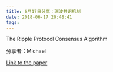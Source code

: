 ```yaml
---
title: 6月17日分享：瑞波共识机制
date: 2018-06-17 20:48:41
tags:
---
```


The Ripple Protocol Consensus Algorithm

分享者：Michael

[Link to the paper](https://ripple.com/files/ripple_consensus_whitepaper.pdf)

